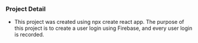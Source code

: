### Project Detail

- This project was created using npx create react app. The purpose of this project is to create a user login using Firebase, and every user login is recorded.
